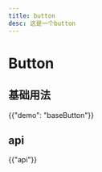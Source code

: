 ```yaml
---
title: button
desc: 这是一个button
---
```


# Button

## 基础用法

{{"demo": "baseButton"}}

## api

{{"api"}}

